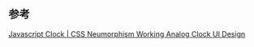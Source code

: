 ## 参考

[Javascript Clock | CSS Neumorphism Working Analog Clock UI Design](https://youtu.be/weZFfrjF-k4)